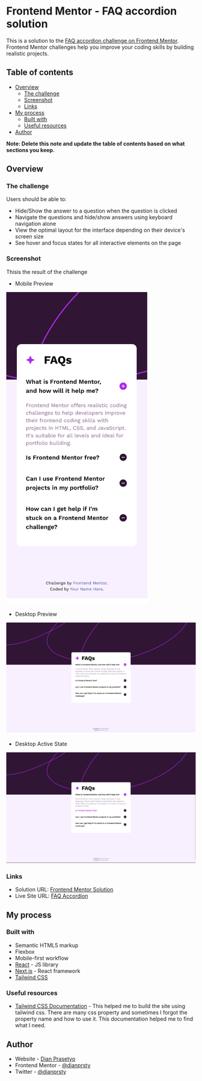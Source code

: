 # Frontend Mentor - FAQ accordion solution

This is a solution to the [FAQ accordion challenge on Frontend Mentor](https://www.frontendmentor.io/challenges/faq-accordion-wyfFdeBwBz). Frontend Mentor challenges help you improve your coding skills by building realistic projects.

## Table of contents

- [Overview](#overview)
  - [The challenge](#the-challenge)
  - [Screenshot](#screenshot)
  - [Links](#links)
- [My process](#my-process)
  - [Built with](#built-with)
  - [Useful resources](#useful-resources)
- [Author](#author)

**Note: Delete this note and update the table of contents based on what sections you keep.**

## Overview

### The challenge

Users should be able to:

- Hide/Show the answer to a question when the question is clicked
- Navigate the questions and hide/show answers using keyboard navigation alone
- View the optimal layout for the interface depending on their device's screen size
- See hover and focus states for all interactive elements on the page

### Screenshot

Thisis the result of the challenge

- Mobile Preview

![mobile screenshoot](/public/images/mobile-preview.png)

- Desktop Preview

![desktop screenshot](public/images/desktop-preview.png)

- Desktop Active State

![desktop active screenshot](public/images/desktop-active-preview.png)

### Links

- Solution URL: [Frontend Mentor Solution](https://www.frontendmentor.io/solutions/faq-accordion-using-react-js-and-tailwind-css-8lcmZCdNLs)
- Live Site URL: [FAQ Accordion](https://faq-accordion-dianprasetyo.netlify.app/)

## My process

### Built with

- Semantic HTML5 markup
- Flexbox
- Mobile-first workflow
- [React](https://reactjs.org/) - JS library
- [Next.js](https://nextjs.org/) - React framework
- [Tailwind CSS](https://tailwindcss.com)

### Useful resources

- [Tailwind CSS Documentation](https://tailwindcss.com/docs/installation) - This helped me to build the site using tailwind css. There are many css property and sometimes I forgot the property name and how to use it. This documentation helped me to find what I need.

## Author

- Website - [Dian Prasetyo](https://dianprasetyo.vercel.app/)
- Frontend Mentor - [@dianprsty](https://www.frontendmentor.io/profile/dianprsty)
- Twitter - [@dianprsty](https://x.com/dianprsty)
